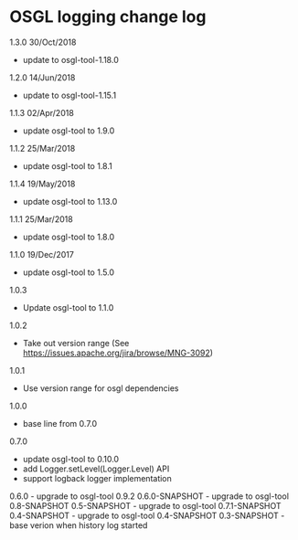 # OSGL logging change log

1.3.0 30/Oct/2018
* update to osgl-tool-1.18.0

1.2.0 14/Jun/2018
* update to osgl-tool-1.15.1

1.1.3 02/Apr/2018
* update osgl-tool to 1.9.0

1.1.2 25/Mar/2018
* update osgl-tool to 1.8.1

1.1.4 19/May/2018
* update osgl-tool to 1.13.0

1.1.1 25/Mar/2018
* update osgl-tool to 1.8.0

1.1.0 19/Dec/2017
* update osgl-tool to 1.5.0

1.0.3
- Update osgl-tool to 1.1.0

1.0.2
- Take out version range (See https://issues.apache.org/jira/browse/MNG-3092)

1.0.1
- Use version range for osgl dependencies

1.0.0
- base line from 0.7.0

0.7.0
- update osgl-tool to 0.10.0
- add Logger.setLevel(Logger.Level) API
- support logback logger implementation

0.6.0 - upgrade to osgl-tool 0.9.2
0.6.0-SNAPSHOT - upgrade to osgl-tool 0.8-SNAPSHOT
0.5-SNAPSHOT - upgrade to osgl-tool 0.7.1-SNAPSHOT
0.4-SNAPSHOT - upgrade to osgl-tool 0.4-SNAPSHOT
0.3-SNAPSHOT - base verion when history log started
